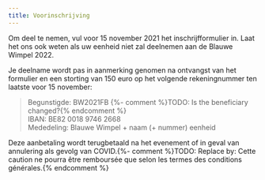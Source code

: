 ```yaml
---
title: Voorinschrijving
---
```

Om deel te nemen, vul voor 15 november 2021 het inschrijfformulier in.
Laat het ons ook weten als uw eenheid niet zal deelnemen aan de Blauwe Wimpel 2022.

Je deelname wordt pas in aanmerking genomen na ontvangst van het formulier en een storting van 150 euro
op het volgende rekeningnummer ten laatste voor 15 november:

> Begunstigde: BW2021FB {%- comment %}TODO: Is the beneficiary changed?{% endcomment %}  
> IBAN: BE82 0018 9746 2668  
> Mededeling: Blauwe Wimpel + naam (+ nummer) eenheid

Deze aanbetaling wordt terugbetaald na het evenement of in geval van annulering als gevolg van COVID.{%- comment %}TODO: Replace by: Cette caution ne pourra être remboursée que selon les termes des conditions générales.{% endcomment %}

